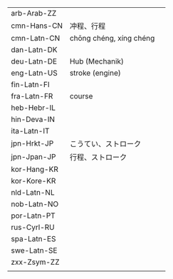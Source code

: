 | | | |
|-|-|-|
| arb-Arab-ZZ |  |  |
| cmn-Hans-CN | 冲程、行程 |  |
| cmn-Latn-CN | chōng chéng, xíng chéng |  |
| dan-Latn-DK |  |  |
| deu-Latn-DE | Hub (Mechanik) |  |
| eng-Latn-US | stroke (engine) |  |
| fin-Latn-FI |  |  |
| fra-Latn-FR | course |  |
| heb-Hebr-IL |  |  |
| hin-Deva-IN |  |  |
| ita-Latn-IT |  |  |
| jpn-Hrkt-JP | こうてい、ストローク |  |
| jpn-Jpan-JP | 行程、ストローク |  |
| kor-Hang-KR |  |  |
| kor-Kore-KR |  |  |
| nld-Latn-NL |  |  |
| nob-Latn-NO |  |  |
| por-Latn-PT |  |  |
| rus-Cyrl-RU |  |  |
| spa-Latn-ES |  |  |
| swe-Latn-SE |  |  |
| zxx-Zsym-ZZ |  |  |
|  |  |  |